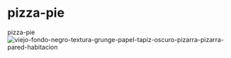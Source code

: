 # pizza-pie
pizza-pie
![viejo-fondo-negro-textura-grunge-papel-tapiz-oscuro-pizarra-pizarra-pared-habitacion](https://user-images.githubusercontent.com/110701001/229204909-8e123ba8-1df0-4f8c-a3b3-ec8121898433.jpg)
